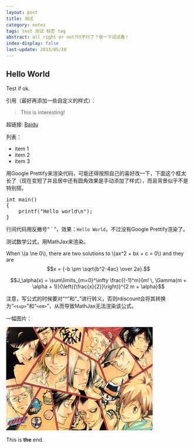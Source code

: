 ```yaml
---
layout: post
title: 测试
category: notes
tags: test 测试 标签 tag
abstract: all right or not?行不行了？改一下试试看！
index-display: false
last-update: 2013/05/10
---
```


## Hello World

Test if ok.

引用（最好再添加一些自定义的样式）：

> This is interesting!

超链接: [Baidu][1]

列表：

* item 1
* item 2
* item 3

用<span class="text-en">Google Prettify</span>来渲染代码，可能还得按照自己的喜好改一下，下面这个框太长了（现在变短了并且居中还有圆角效果是手动添加了样式），而且背景似乎不是特别搭。

<pre class="prettyprint linenums">
int main()
{
	printf("Hello world\n");
}
</pre>

行间代码用反撇号“ \` ”，效果：`Hello World`，不过没有<span class="text-en">Google Prettify</span>渲染了。

测试数学公式，用<span class="text-en">MathJax</span>来渲染。

<span class="text-en">When</span> \\(a \ne 0\\), there are two solutions to \\(ax^2 + bx + c = 0\\) and they are $$x = {-b \pm \sqrt{b^2-4ac} \over 2a}.$$

$$J_\alpha(x) = \sum\limits_{m=0}^\infty \frac{(-1)^m}{m! \, \Gamma(m + \alpha + 1)}{\left({\frac{x}{2}}\right)}^{2 m + \alpha}$$

注意，写公式的时候要对“^”和“\_”进行转义，否则<span class="text-en">rdiscount</span>会将其转换为“`<sup>`”和“`<em>`”，从而导致<span class="text-en">MathJax</span>无法渲染该公式。

一幅图片：

![test](/img/tmp/test.jpg)

This is **the** end.

[1]: http://www.baidu.com "Baidu Search"